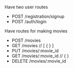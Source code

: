 Have two user routes 

  - POST /registration/signup 
  - POST /auth/login

Have routes for making movies 

  - POST /movies
  - GET /movies // [ { } ]
  - PUT /movies/:movie_id 
  - GET /movies/:movie_id // { }
  - DELETE /movies/:movie_id 




